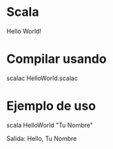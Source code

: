 # Scala
Hello World!


# Compilar usando
scalac HelloWorld.scalac

# Ejemplo de uso
scala HelloWorld "Tu Nombre"

Salida:
Hello, Tu Nombre
